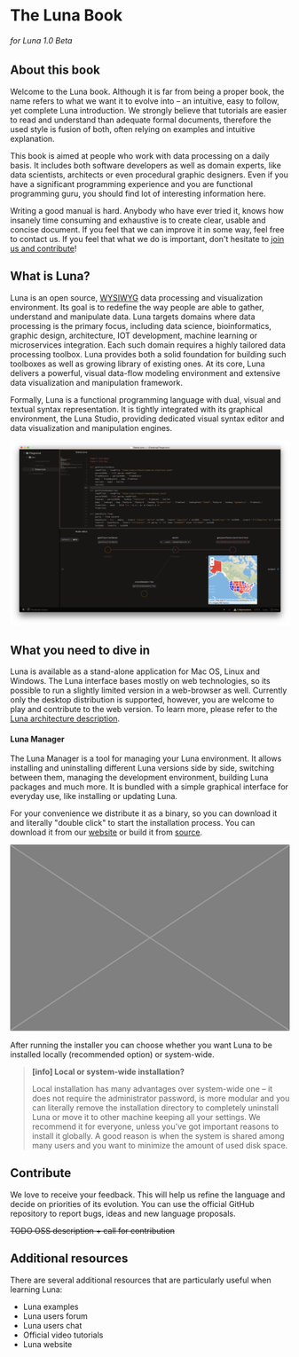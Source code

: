 # The Luna Book

###### for Luna 1.0 Beta

## About this book

Welcome to the Luna book. Although it is far from being a proper book, the name refers to what we want it to evolve into – an intuitive, easy to follow, yet complete Luna introduction. We strongly believe that tutorials are easier to read and understand than adequate formal documents, therefore the used style is fusion of both, often relying on examples and intuitive explanation.

This book is aimed at people who work with data processing on a daily basis. It includes both software developers as well as domain experts, like data scientists, architects or even procedural graphic designers. Even if you have a significant programming experience and you are functional programming guru, you should find lot of interesting information here.

Writing a good manual is hard. Anybody who have ever tried it, knows how insanely time consuming and exhaustive is to create clear, usable and concise document. If you feel that we can improve it in some way, feel free to contact us. If you feel that what we do is important, don't hesitate to [join us and contribute](http://luna-lang.org/contributors)! 

## What is Luna?

Luna is an open source, [WYSIWYG](https://en.wikipedia.org/wiki/WYSIWYG) data processing and visualization environment. Its goal is to redefine the way people are able to gather, understand and manipulate data. Luna targets domains where data processing is the primary focus, including data science, bioinformatics, graphic design, architecture, IOT development, machine learning or microservices integration. Each such domain requires a highly tailored data processing toolbox. Luna provides both a solid foundation for building such toolboxes as well as growing library of existing ones. At its core, Luna delivers a powerful, visual data-flow modeling environment and extensive data visualization and manipulation framework.

Formally, Luna is a functional programming language with dual, visual and textual syntax representation. It is tightly integrated with its graphical environment, the Luna Studio, providing dedicated visual syntax editor and data visualization and manipulation engines.

![](/assets/screen1.png)


## What you need to dive in

Luna is available as a stand-alone application for Mac OS, Linux and Windows. The Luna interface bases mostly on web technologies, so its possible to run a slightly limited version in a web-browser as well. Currently only the desktop distribution is supported, however, you are welcome to play and contribute to the web version. To learn more, please refer to the [Luna architecture description](architecture.md).

#### Luna Manager
The Luna Manager is a tool for managing your Luna environment. It allows installing and uninstalling different Luna versions side by side, switching between them, managing the development environment, building Luna packages and much more. It is bundled with a simple graphical interface for everyday use, like installing or updating Luna. 

For your convenience we distribute it as a binary, so you can download it and literally "double click" to start the installation process. You can download it from our [website](http://luna-lang.org) or build it from [source](http://github.com/luna/luna-manager).

![](/assets/placeholder.jpg)

After running the installer you can choose whether you want Luna to be installed locally (recommended option) or system-wide. 

> **[info] Local or system-wide installation?**
>
> Local installation has many advantages over system-wide one – it does not require the administrator password, is more modular and you can literally remove the installation directory to completely uninstall Luna or move it to other machine keeping all your settings. We recommend it for everyone, unless you've got important reasons to install it globally. A good reason is when the system is shared among many users and you want to minimize the amount of used disk space.


## Contribute

We love to receive your feedback. This will help us refine the language and decide on priorities of its evolution. You can use the official GitHub repository to report bugs, ideas and new language proposals.

~~TODO OSS description + call for contribution~~


## Additional resources

There are several additional resources that are particularly useful when learning Luna:

* Luna examples
* Luna users forum
* Luna users chat
* Official video tutorials
* Luna website




